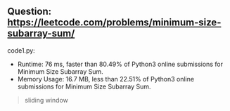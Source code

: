 ## Question: https://leetcode.com/problems/minimum-size-subarray-sum/

code1.py:
* Runtime: 76 ms, faster than 80.49% of Python3 online submissions for Minimum Size Subarray Sum.
* Memory Usage: 16.7 MB, less than 22.51% of Python3 online submissions for Minimum Size Subarray Sum.
> sliding window